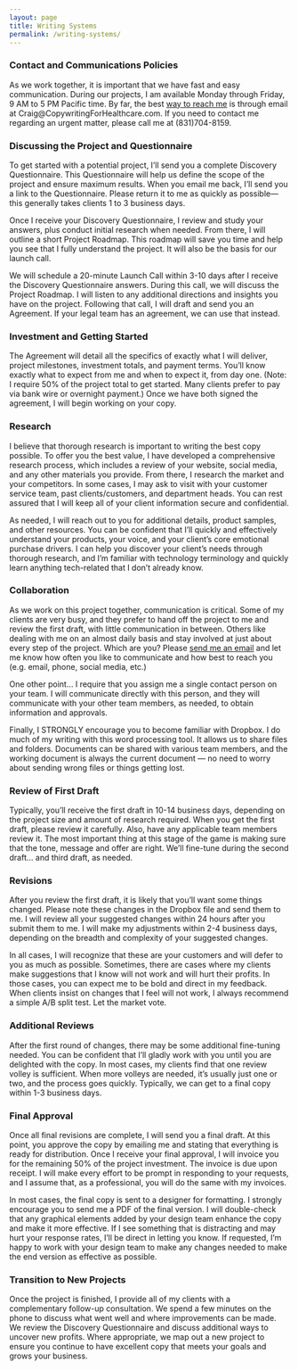 ```yaml
---
layout: page
title: Writing Systems
permalink: /writing-systems/
---
```


<main>
<h3> Contact and Communications Policies </h3>
<p>As we work together, it is important that we have fast and easy communication. During our projects, I am available Monday through Friday, 9 AM to 5 PM Pacific time. By far, the best <a href="contact.html">way to reach me</a> is through email at Craig@CopywritingForHealthcare.com. If you need to contact me regarding an urgent matter, please call me at (831)704-8159.</p>

<h3> Discussing the Project and Questionnaire </h3>
<p> To get started with a potential project, I’ll send you a complete Discovery Questionnaire. This Questionnaire will help us define the scope of the project and ensure maximum results. When you email me back, I’ll send you a link to the Questionnaire. Please return it to me as quickly as possible— this generally takes clients 1 to 3 business days. </p>
<p> Once I receive your Discovery Questionnaire, I review and study your answers, plus conduct initial research when needed. From there, I will outline a short Project Roadmap. This roadmap will save you time and help you see that I fully understand the project. It will also be the basis for our launch call.</p>
<p> We will schedule a 20-minute Launch Call within 3-10 days after I receive the Discovery Questionnaire answers. During this call, we will discuss the Project Roadmap. I will listen to any additional directions and insights you have on the project. Following that call, I will draft and send you an Agreement. If your legal team has an agreement, we can use that instead.  </p>

<h3> Investment and Getting Started </h3>
<p> The Agreement will detail all the specifics of exactly what I will deliver, project milestones, investment totals, and payment terms. You’ll know exactly what to expect from me and when to expect it, from day one. (Note: I require 50% of the project total to get started. Many clients prefer to pay via bank wire or overnight payment.) Once we have both signed the agreement, I will begin working on your copy.</p>

<h3> Research </h3>
<p> I believe that thorough research is important to writing the best copy possible. To offer you the best value, I have developed a comprehensive research process, which includes a review of your website, social media, and any other materials you provide. From there, I research the market and your competitors. In some cases, I may ask to visit with your customer service team, past clients/customers, and department heads. You can rest assured that I will keep all of your client information secure and confidential. </p>
<p> As needed, I will reach out to you for additional details, product samples, and other resources. You can be confident that I’ll quickly and effectively understand your products, your voice, and your client’s core emotional purchase drivers. I can help you discover your client’s needs through thorough research, and I’m familiar with technology terminology and quickly learn anything tech-related that I don’t already know.</p>

<h3> Collaboration </h3>
<p> As we work on this project together, communication is critical. Some of my clients are very busy, and they prefer to hand off the project to me and review the first draft, with little communication in between. Others like dealing with me on an almost daily basis and stay involved at just about every step of the project. Which are you? Please <a href="contact.html">send me an email</a> and let me know how often you like to communicate and how best to reach you (e.g. email, phone, social media, etc.) </p>
<p> One other point… I require that you assign me a single contact person on your team. I will communicate directly with this person, and they will communicate with your other team members, as needed, to obtain information and approvals. </p>
<p> Finally, I STRONGLY encourage you to become familiar with Dropbox. I do much of my writing with this word processing tool. It allows us to share files and folders. Documents can be shared with various team members, and the working document is always the current document — no need to worry about sending wrong files or things getting lost.</p>

<h3> Review of First Draft </h3>
<p> Typically, you’ll receive the first draft in 10-14 business days, depending on the project size and amount of research required. When you get the first draft, please review it carefully. Also, have any applicable team members review it. The most important thing at this stage of the game is making sure that the tone, message and offer are right. We’ll fine-tune during the second draft… and third draft, as needed.</p>

<h3> Revisions </h3>
<p> After you review the first draft, it is likely that you’ll want some things changed. Please note these changes in the Dropbox file and send them to me. I will review all your suggested changes within 24 hours after you submit them to me. I will make my adjustments within 2-4 business days, depending on the breadth and complexity of your suggested changes. </p>
<p> In all cases, I will recognize that these are your customers and will defer to you as much as possible. Sometimes, there are cases where my clients make suggestions that I know will not work and will hurt their profits. In those cases, you can expect me to be bold and direct in my feedback. When clients insist on changes that I feel will not work, I always recommend a simple A/B split test. Let the market vote.</p>

<h3> Additional Reviews </h3>
<p> After the first round of changes, there may be some additional fine-tuning needed. You can be confident that I’ll gladly work with you until you are delighted with the copy. In most cases, my clients find that one review volley is sufficient. When more volleys are needed, it’s  usually just one or two, and the process goes quickly. Typically, we can get to a final copy within 1-3 business days.</p>

<h3> Final Approval </h3>
<p> Once all final revisions are complete, I will send you a final draft. At this point, you approve the copy by emailing me and stating that everything is ready for distribution. Once I receive your final approval, I will invoice you for the remaining 50% of the project investment. The invoice is due upon receipt. I will make every effort to be prompt in responding to your requests, and I assume that, as a professional, you will do the same with my invoices. </p>
<p> In most cases, the final copy is sent to a designer for formatting. I strongly encourage you to send me a PDF of the final version. I will double-check that any graphical elements added by your design team enhance the copy and make it more effective. If I see something that is distracting and may hurt your response rates, I’ll be direct in letting you know. If requested, I’m happy to work with your design team to make any changes needed to make the end version as effective as possible. </p>

<h3> Transition to New Projects </h3>
<p> Once the project is finished, I provide all of my clients with a complementary follow-up consultation. We spend a few minutes on the phone to discuss what went well and where improvements can be made. We review the Discovery Questionnaire and discuss additional ways to uncover new profits. Where appropriate, we map out a new project to ensure you continue to have excellent copy that meets your goals and grows your business. </p>
</main>